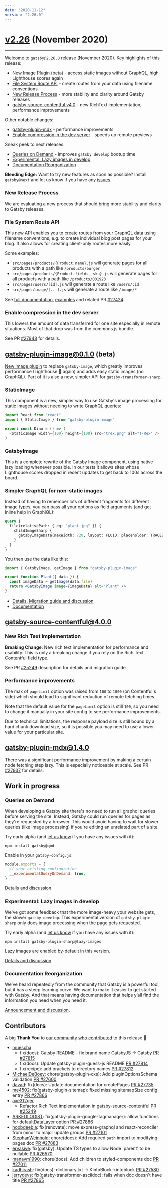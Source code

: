 ```yaml
---
date: "2020-11-12"
version: "2.26.0"
---
```


# [v2.26](https://github.com/gatsbyjs/gatsby/compare/gatsby@2.26.0-next.0...gatsby@2.26.0) (November 2020)

---

Welcome to `gatsby@2.26.0` release (November 2020).
Key highlights of this release:

- [New Image Plugin (beta)](#gatsby-plugin-image010-beta) - access static images without GraphQL, high Lighthouse scores again
- [File System Route API](#file-system-route-api) - create routes from your data using filename conventions
- [New Release Process](#new-release-process) - more stability and clarity around Gatsby releases
- [gatsby-source-contentful v4.0](#gatsby-source-contentful400) - new RichText implementation, performance improvements

Other notable changes:

- [gatsby-plugin-mdx](#gatsby-plugin-mdx140) - performance improvements
- [Enable compression in the dev server](#enable-compression-in-the-dev-server) - speeds up remote previews

Sneak peek to next releases:

- [Queries on Demand](#queries-on-demand) - improves `gatsby develop` bootup time
- [Experimental: Lazy images in develop](#experimental-lazy-images-in-develop)
- [Documentation Reorganization](#documentation-reorganization)

**Bleeding Edge:** Want to try new features as soon as possible? Install `gatsby@next` and let us know
if you have any [issues](https://github.com/gatsbyjs/gatsby/issues).

### New Release Process

We are evaluating a new process that should bring more stability and clarity
to Gatsby releases.

### File System Route API

This new API enables you to create routes from your GraphQL data using filename conventions,
e.g. to create individual blog post pages for your blog. It also allows for creating client-only routes more easily.

Some examples:

- `src/pages/products/{Product.name}.js` will generate pages for all products with a path like `/products/burger`
- `src/pages/products/{Product.fields__sku}.js` will generate pages for all products with a path like `/products/001923`
- `src/pages/users/[id].js` will generate a route like `/users/:id`
- `src/pages/image/[...].js` will generate a route like `/image/*`

See [full documentation](https://www.gatsbyjs.com/docs/file-system-route-api/),
[examples](https://github.com/gatsbyjs/gatsby/tree/master/examples/route-api)
and related PR [#27424](https://github.com/gatsbyjs/gatsby/pull/27424).

### Enable compression in the dev server

This lowers the amount of data transferred for one site especially in remote situations.
Most of that drop was from the commons.js bundle.

See PR [#27948](https://github.com/gatsbyjs/gatsby/pull/27948) for details.

## gatsby-plugin-image@0.1.0 (beta)

[New image plugin](https://github.com/gatsbyjs/gatsby/tree/master/packages/gatsby-plugin-image) to replace `gatsby-image`, which greatly improves performance (Lighthouse 💯 again) and adds easy static images (no GraphQL). Part of it is also a new, simpler API for `gatsby-transformer-sharp`.

### StaticImage

This component is a new, simpler way to use Gatsby's image processing for static images without needing to write GraphQL queries:

```js
import React from "react"
import { StaticImage } from "gatsby-plugin-image"

export const Dino = () => (
  <StaticImage width={100} height={100} src="trex.png" alt="T-Rex" />
)
```

### GatsbyImage

This is a complete rewrite of the Gatsby Image component, using native lazy loading whenever possible.
In our tests it allows sites whose Lighthouse scores dropped in recent updates to get back to 100s across the board.

### Simpler GraphQL for non-static images

Instead of having to remember lots of different fragments for different image types,
you can pass all your options as field arguments (and get inline help in GraphiQL):

```graphql
query {
  file(relativePath: { eq: "plant.jpg" }) {
    childImageSharp {
      gatsbyImageData(maxWidth: 720, layout: FLUID, placeholder: TRACED_SVG)
    }
  }
}
```

You then use the data like this:

```jsx
import { GatsbyImage, getImage } from "gatsby-plugin-image"

export function Plant({ data }) {
  const imageData = getImage(data.file)
  return <GatsbyImage image={imageData} alt="Plant" />
}
```

- [Details, Migration guide and discussion](https://github.com/gatsbyjs/gatsby/discussions/27950)
- [Documentation](https://github.com/gatsbyjs/gatsby/tree/master/packages/gatsby-plugin-image)

## gatsby-source-contentful@4.0.0

### New Rich Text Implementation

**Breaking Change**: New rich text implementation for performance and usability. This is only a breaking change if you rely on the Rich Text Contentful field type.

See PR [#25249](https://github.com/gatsbyjs/gatsby/pull/25249) description for details and migration guide.

### Performance improvements

The max of `pageLimit` option was raised from `100` to `1000` (on Contentful's side) which should lead
to significant reduction of remote fetching times.

Note that the default value for the `pageLimit` option is still `100`, so you need to change
it manually in your site config to see performance improvements.

Due to technical limitations, the response payload size is still bound by a hard chunk download
size, so it is possible you may need to use a lower value for your particular site.

## gatsby-plugin-mdx@1.4.0

There was a significant performance improvement by making a certain node fetching step lazy.
This is especially noticeable at scale. See PR [#27937](https://github.com/gatsbyjs/gatsby/pull/27937) for details.

## Work in progress

### Queries on Demand

When developing a Gatsby site there's no need to run all graphql queries before serving the site.
Instead, Gatsby could run queries for pages as they're requested by a browser.
This would avoid having to wait for slower queries (like image processing) if you're editing an unrelated part of a site.

Try early alpha (and [let us know](https://github.com/gatsbyjs/gatsby/discussions/27620) if you have any issues with it):

```
npm install gatsby@qod
```

Enable in your `gatsby-config.js`:

```js
module.exports = {
  // your existing configuration
  __experimentalQueryOnDemand: true,
}
```

[Details and discussion](https://github.com/gatsbyjs/gatsby/discussions/27620).

### Experimental: Lazy images in develop

We've got some feedback that the more image-heavy your website gets, the slower `gatsby develop`.
This experimental version of `gatsby-plugin-sharp` only does image processing when the page gets requested.

Try early alpha (and [let us know](https://github.com/gatsbyjs/gatsby/discussions/27603) if you have any issues with it):

```
npm install gatsby-plugin-sharp@lazy-images
```

Lazy images are enabled by-default in this version.

[Details and discussion](https://github.com/gatsbyjs/gatsby/discussions/27603).

### Documentation Reorganization

We’ve heard repeatedly from the community that Gatsby is a powerful tool,
but it has a steep learning curve. We want to make it easier to get started with Gatsby.
And that means having documentation that helps y’all find the information you need when you need it.

[Announcement and discussion](https://github.com/gatsbyjs/gatsby/discussions/27856).

## Contributors

A big **Thank You** to [our community who contributed](https://github.com/gatsbyjs/gatsby/compare/gatsby@2.26.0-next.0...gatsby@2.26.0) to this release 💜

- [muescha](https://github.com/muescha)
  - fix(docs): Gatsby README - fix brand name GatsbyJS -> Gatsby [PR #27815](https://github.com/gatsbyjs/gatsby/pull/27815)
  - fix(docs): Update gatsby-plugin-guess-js README [PR #27814](https://github.com/gatsbyjs/gatsby/pull/27814)
  - fix(recipe): add brackets to directory names [PR #27812](https://github.com/gatsbyjs/gatsby/pull/27812)
- [MichaelDeBoey](https://github.com/MichaelDeBoey): chore(gatsby-plugin-cxs): Add pluginOptionsSchema validation [PR #27600](https://github.com/gatsbyjs/gatsby/pull/27600)
- [davad](https://github.com/davad): fix(docs): Update documentation for createPages [PR #27735](https://github.com/gatsbyjs/gatsby/pull/27735)
- [me4502](https://github.com/me4502): fix(gatsby-plugin-sitemap): fixed missing sitemapSize config entry [PR #27866](https://github.com/gatsbyjs/gatsby/pull/27866)
- [axe312ger](https://github.com/axe312ger)
  - Refactor Rich Text implementation in gatsby-source-contentful [PR #25249](https://github.com/gatsbyjs/gatsby/pull/25249)
- [ARKEOLOGIST](https://github.com/ARKEOLOGIST): fix(gatsby-plugin-google-tagmanager): allow functions for defaultDataLayer option [PR #27886](https://github.com/gatsbyjs/gatsby/pull/27886)
- [hoobdeebla](https://github.com/hoobdeebla): fix(renovate): move express-graphql and react-reconciler from minor to major update groups [PR #27101](https://github.com/gatsbyjs/gatsby/pull/27101)
- [StephanWeinhold](https://github.com/StephanWeinhold): chore(docs): Add required `path` import to modifying-pages doc [PR #27883](https://github.com/gatsbyjs/gatsby/pull/27883)
- [ervasive](https://github.com/ervasive): fix(gatsby): Update TS types to allow Node 'parent' to be nullable [PR #26570](https://github.com/gatsbyjs/gatsby/pull/26570)
- [manavm1990](https://github.com/manavm1990): chore(docs): Add children to styled-components doc [PR #27011](https://github.com/gatsbyjs/gatsby/pull/27011)
- [kadhirash](https://github.com/kadhirash): fix(docs): dictionary.txt -> KintoBlock-kintoblock [PR #27580](https://github.com/gatsbyjs/gatsby/pull/27580)
- [jerrydevs](https://github.com/jerrydevs): fix(gatsby-transformer-asciidoc): fails when doc doesn't have title [PR #27865](https://github.com/gatsbyjs/gatsby/pull/27865)
